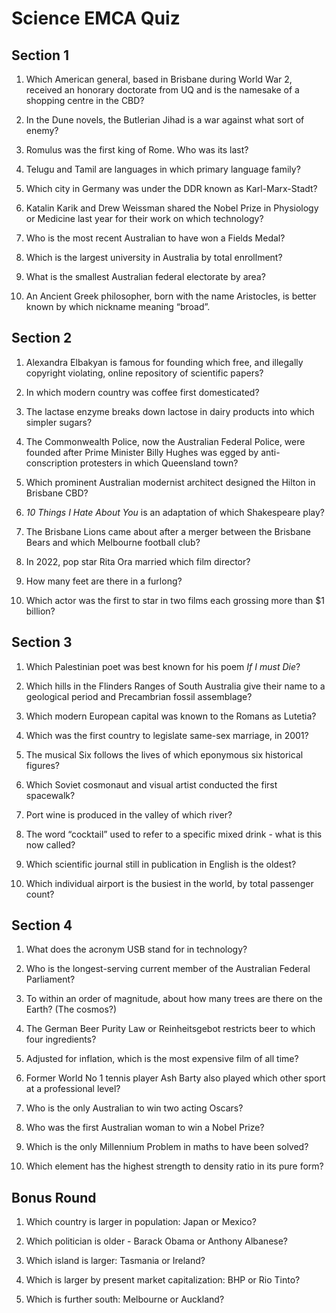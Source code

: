 # Science EMCA Quiz



## Section 1


1. Which American general, based in Brisbane during World War 2, received an honorary doctorate from UQ and is the namesake of a shopping centre in the CBD?


2. In the Dune novels, the Butlerian Jihad is a war against what sort of enemy?


3. Romulus was the first king of Rome. Who was its last?


4. Telugu and Tamil are languages in which primary language family?


5. Which city in Germany was under the DDR known as Karl-Marx-Stadt?


6. Katalin Karik and Drew Weissman shared the Nobel Prize in Physiology or Medicine last year for their work on which technology?


7. Who is the most recent Australian to have won a Fields Medal?


8.  Which is the largest university in Australia by total enrollment?


9. What is the smallest Australian federal electorate by area?


10. An Ancient Greek philosopher, born with the name Aristocles, is better known by which nickname meaning “broad”. 




## Section 2


1. Alexandra Elbakyan is famous for founding which free, and illegally copyright violating, online repository of scientific papers?


2. In which modern country was coffee first domesticated?


3. The lactase enzyme breaks down lactose in dairy products into which simpler sugars?


4. The Commonwealth Police, now the Australian Federal Police, were founded after Prime Minister Billy Hughes was egged by anti-conscription protesters in which Queensland town?


5. Which prominent Australian modernist architect designed the Hilton in Brisbane CBD?


6. *10 Things I Hate About You* is an adaptation of which Shakespeare play? 


7. The Brisbane Lions came about after a merger between the Brisbane Bears and which Melbourne football club?


8. In 2022, pop star Rita Ora married which film director?


9. How many feet are there in a furlong?


10. Which actor was the first to star in two films each grossing more than $1 billion?



## Section 3


1. Which Palestinian poet was best known for his poem *If I must Die*?


2. Which hills in the Flinders Ranges of South Australia give their name to a geological period and Precambrian fossil assemblage?


3. Which modern European capital was known to the Romans as Lutetia?


4. Which was the first country to legislate same-sex marriage, in 2001?


5. The musical Six follows the lives of which eponymous six historical figures?


6. Which Soviet cosmonaut and visual artist conducted the first spacewalk?


7. Port wine is produced in the valley of which river?


8. The word “cocktail” used to refer to a specific mixed drink - what is this now called?


9. Which scientific journal still in publication in English is the oldest?


10. Which individual airport is the busiest in the world, by total passenger count?



## Section 4


1. What does the acronym USB stand for in technology?


2. Who is the longest-serving current member of the Australian Federal Parliament?


3. To within an order of magnitude, about how many trees are there on the Earth? (The cosmos?)


4. The German Beer Purity Law or Reinheitsgebot restricts beer to which four ingredients?


5. Adjusted for inflation, which is the most expensive film of all time?


6. Former World No 1 tennis player Ash Barty also played which other sport at a professional level?


7. Who is the only Australian to win two acting Oscars?


8. Who was the first Australian woman to win a Nobel Prize?


9. Which is the only Millennium Problem in maths to have been solved?


10. Which element has the highest strength to density ratio in its pure form?



## Bonus Round


1. Which country is larger in population: Japan or Mexico?


2. Which politician is older - Barack Obama or Anthony Albanese?


3. Which island is larger: Tasmania or Ireland?


4. Which is larger by present market capitalization: BHP or Rio Tinto?


5. Which is further south: Melbourne or Auckland?
